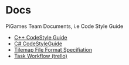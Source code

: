 # Docs
PiGames Team Documents, i.e Code Style Guide

- [C++ CodeStyle Guide](cpp-styleguide.md)
- [C# CodeStyleGuide](csharp-style-guide.md)
- [Tilemap File Format Specifiation](fileformat-tilemap.txt)
- [Task Workflow (trello)](task-workflow.md)
